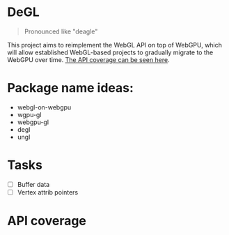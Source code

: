 # DeGL
> Pronounced like "deagle"

This project aims to reimplement the WebGL API on top of WebGPU, which will allow established WebGL-based projects to gradually migrate to the WebGPU over time.
[The API coverage can be seen here](#api-coverage).

# Package name ideas:
- webgl-on-webgpu
- wgpu-gl
- webgpu-gl
- degl
- ungl

# Tasks
- [ ] Buffer data
- [ ] Vertex attrib pointers

# API coverage
